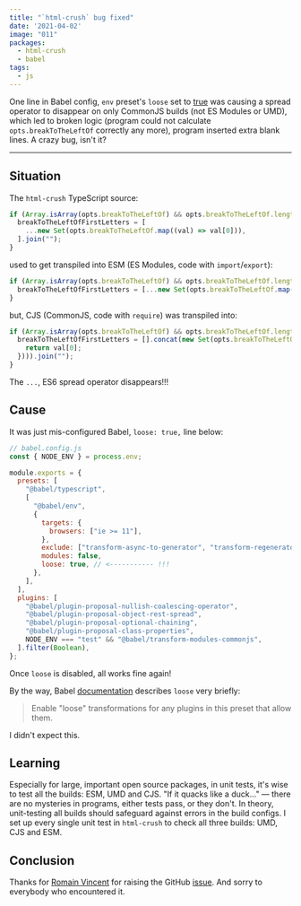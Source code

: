 ```yaml
---
title: "`html-crush` bug fixed"
date: '2021-04-02'
image: "011"
packages:
  - html-crush
  - babel
tags:
  - js
---
```


One line in Babel config, `env` preset's `loose` set to [true](https://babeljs.io/docs/en/babel-preset-env#loose) was causing a spread operator to disappear on only CommonJS builds (not ES Modules or UMD), which led to broken logic (program could not calculate `opts.breakToTheLeftOf` correctly any more), program inserted extra blank lines. A crazy bug, isn't it?

---

## Situation

The `html-crush` TypeScript source:

```js
if (Array.isArray(opts.breakToTheLeftOf) && opts.breakToTheLeftOf.length) {
  breakToTheLeftOfFirstLetters = [
    ...new Set(opts.breakToTheLeftOf.map((val) => val[0])),
  ].join("");
}
```

used to get transpiled into ESM (ES Modules, code with `import`/`export`):

```js
if (Array.isArray(opts.breakToTheLeftOf) && opts.breakToTheLeftOf.length) {
  breakToTheLeftOfFirstLetters = [...new Set(opts.breakToTheLeftOf.map(val => val[0]))].join("");
}
```

but, CJS (CommonJS, code with `require`) was transpiled into:

```js
if (Array.isArray(opts.breakToTheLeftOf) && opts.breakToTheLeftOf.length) {
  breakToTheLeftOfFirstLetters = [].concat(new Set(opts.breakToTheLeftOf.map(function (val) {
    return val[0];
  }))).join("");
}
```

The `...`, ES6 spread operator disappears!!!

## Cause

It was just mis-configured Babel, `loose: true,` line below:

```js
// babel.config.js
const { NODE_ENV } = process.env;

module.exports = {
  presets: [
    "@babel/typescript",
    [
      "@babel/env",
      {
        targets: {
          browsers: ["ie >= 11"],
        },
        exclude: ["transform-async-to-generator", "transform-regenerator"],
        modules: false,
        loose: true, // <----------- !!!
      },
    ],
  ],
  plugins: [
    "@babel/plugin-proposal-nullish-coalescing-operator",
    "@babel/plugin-proposal-object-rest-spread",
    "@babel/plugin-proposal-optional-chaining",
    "@babel/plugin-proposal-class-properties",
    NODE_ENV === "test" && "@babel/transform-modules-commonjs",
  ].filter(Boolean),
};
```

Once `loose` is disabled, all works fine again!

By the way, Babel [documentation](https://babeljs.io/docs/en/babel-preset-env#loose) describes `loose` very briefly:

> Enable "loose" transformations for any plugins in this preset that allow them.

I didn't expect this.

## Learning

Especially for large, important open source packages, in unit tests, it's wise to test all the builds: ESM, UMD and CJS. "If it quacks like a duck..." — there are no mysteries in programs, either tests pass, or they don't. In theory, unit-testing all builds should safeguard against errors in the build configs. I set up every single unit test in `html-crush` to check all three builds: UMD, CJS and ESM.

## Conclusion

Thanks for [Romain Vincent](https://github.com/SylannBin) for raising the GitHub [issue](https://github.com/codsen/codsen/issues/5). And sorry to everybody who encountered it.
